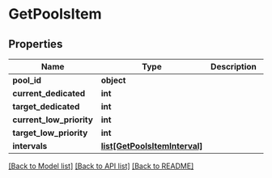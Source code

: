 # GetPoolsItem


## Properties
Name | Type | Description | Notes
------------ | ------------- | ------------- | -------------
**pool_id** | **object** |  | 
**current_dedicated** | **int** |  | 
**target_dedicated** | **int** |  | 
**current_low_priority** | **int** |  | 
**target_low_priority** | **int** |  | 
**intervals** | [**list[GetPoolsItemInterval]**](GetPoolsItemInterval.md) |  | 

[[Back to Model list]](../README.md#documentation-for-models) [[Back to API list]](../README.md#documentation-for-api-endpoints) [[Back to README]](../README.md)



